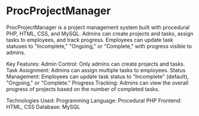 # ProcProjectManager
ProcProjectManager is a project management system built with procedural PHP, HTML, CSS, and MySQL. Admins can create projects and tasks, assign tasks to employees, and track progress. Employees can update task statuses to "Incomplete," "Ongoing," or "Complete," with progress visible to admins.

Key Features:
Admin Control: Only admins can create projects and tasks.
Task Assignment: Admins can assign multiple tasks to employees.
Status Management: Employees can update task status to "Incomplete" (default), "Ongoing," or "Complete."
Progress Tracking: Admins can view the overall progress of projects based on the number of completed tasks.

Technologies Used:
Programming Language: Procedural PHP
Frontend: HTML, CSS
Database: MySQL
